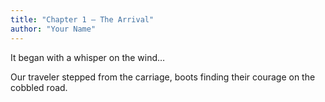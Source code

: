 ```yaml
---
title: "Chapter 1 — The Arrival"
author: "Your Name"
---
```


It began with a whisper on the wind…

Our traveler stepped from the carriage, boots finding their courage on the cobbled road.

